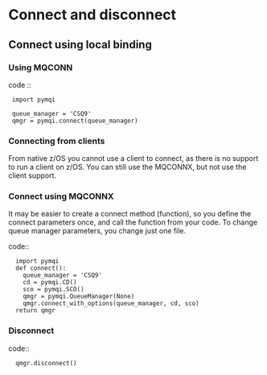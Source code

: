 # Connect and disconnect

## Connect using local binding

### Using MQCONN


code ::

     import pymqi
     
     queue_manager = 'CSQ9'
     qmgr = pymqi.connect(queue_manager)


### Connecting from clients
From native z/OS you cannot use a client to connect, as there is no support to run a client on z/OS. You can still use the MQCONNX, but not use the client support.

### Connect using MQCONNX
It may be easier to create a connect method (function), so you define the connect parameters once, and call the function from your code.  To change queue manager parameters, you change just one file.

code::

      import pymqi
      def connect(): 
        queue_manager = 'CSQ9' 
        cd = pymqi.CD() 
        sco = pymqi.SCO() 
        qmgr = pymqi.QueueManager(None) 
        qmgr.connect_with_options(queue_manager, cd, sco) 
      return qmgr 

### Disconnect

code::

      qmgr.disconnect()
